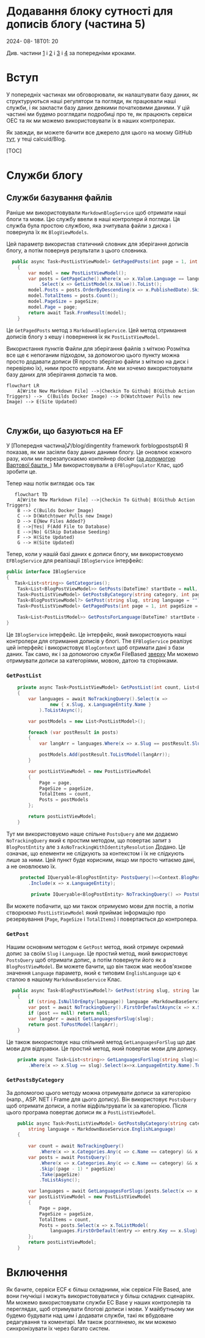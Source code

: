 # Додавання блоку сутності для дописів блогу (частина 5)

<!--category-- ASP.NET, Entity Framework -->
<datetime class="hidden">2024- 08- 18T01: 20</datetime>

Див. частини [1](/blog/addingentityframeworkforblogpostspt1) і [2](/blog/addingentityframeworkforblogpostspt2) і [3](/blog/addingentityframeworkforblogpostspt3) і [4](/blog/addingentityframeworkforblogpostspt4) за попередніми кроками.

# Вступ

У попередніх частинах ми обговорювали, як налаштувати базу даних, як структуруються наші регулятори та погляди, як працювали наші служби, і як закласти базу даних деякими початковими даними. У цій частині ми будемо розглядати подробиці про те, як працюють сервіси ОЕС та як ми можемо використовувати їх в наших контролерах.

Як завжди, ви можете бачити все джерело для цього на моєму GitHub [тут](https://github.com/scottgal/mostlylucidweb/tree/main/Mostlylucid/Blog), у теці calcuid/Blog.

[TOC]

# Служби блогу

## Служби базування файлів

Раніше ми використовували `MarkdownBlogService` щоб отримати наші блоги та мови. Цю службу ввели в наші контролери й погляди. Ця служба була простою службою, яка зчитувала файли з диска і повернула їх як `BlogViewModels`.

Цей параметр використав статичний словник для зберігання дописів блогу, а потім повернув результати з цього словника.

```csharp
  public async Task<PostListViewModel> GetPagedPosts(int page = 1, int pageSize = 10, string language = EnglishLanguage)
    {
        var model = new PostListViewModel();
        var posts = GetPageCache().Where(x => x.Value.Language == language)
            .Select(x => GetListModel(x.Value)).ToList();
        model.Posts = posts.OrderByDescending(x => x.PublishedDate).Skip((page - 1) * pageSize).Take(pageSize).ToList();
        model.TotalItems = posts.Count();
        model.PageSize = pageSize;
        model.Page = page;
        return await Task.FromResult(model);
    }
```

Це `GetPagedPosts` метод з `MarkdownBlogService`. Цей метод отримання дописів блогу з кешу і повернення їх як `PostListViewModel`.

Використання пунктів Файли для зберігання файлів з міткою Розмітка все ще є непоганим підходом, за допомогою цього пункту можна просто додавати дописи (Я просто зберігаю файли з міткою на диск і перевіряю їх), ними просто керувати. Але ми хочемо використовувати базу даних для зберігання дописів та мов.

```mermaid
flowchart LR
    A[Write New Markdown File] -->|Checkin To Github| B(Github Action Triggers) -->  C(Builds Docker Image) --> D(Watchtower Pulls new Image) --> E(Site Updated)
   
  
```

## Служби, що базуються на EF

У [Попередня частина]♪/blog/dingentity framework forblogpostspt4) Я показав, як ми засіяли базу даних даними блогу. Це оновлює кожного разу, коли ми перезапускаємо контейнер docker ([за допомогою Вартової башти. ](blog/dockercompose)) Ми використовували a `EFBlogPopulator` Клас, щоб зробити це.

Тепер наш потік виглядає ось так

```mermaid
   flowchart TD
    A[Write New Markdown File] -->|Checkin To Github| B(Github Action Triggers)
    B --> C(Builds Docker Image)
    C --> D(Watchtower Pulls new Image)
    D --> E{New Files Added?}
    E -->|Yes| F(Add File to Database)
    E -->|No| G(Skip Database Seeding)
    F --> H(Site Updated)
    G --> H(Site Updated)

```

Тепер, коли у нашій базі даних є дописи блогу, ми використовуємо `EFBlogService` для реалізації `IBlogService` інтерфейс:

```csharp
public interface IBlogService
{
   Task<List<string>> GetCategories();
    Task<List<BlogPostViewModel>> GetPosts(DateTime? startDate = null, string category = "");
    Task<PostListViewModel> GetPostsByCategory(string category, int page = 1, int pageSize = 10, string language = MarkdownBaseService.EnglishLanguage);
    Task<BlogPostViewModel?> GetPost(string slug, string language = "");
    Task<PostListViewModel> GetPagedPosts(int page = 1, int pageSize = 10, string language = MarkdownBaseService.EnglishLanguage);
    
    Task<List<PostListModel>> GetPostsForLanguage(DateTime? startDate = null, string category = "", string language = MarkdownBaseService.EnglishLanguage);
}
```

Це `IBlogService` інтерфейс. Це інтерфейс, який використовують наші контролери для отримання дописів у блогі. The `EFBlogService` реалізує цей інтерфейс і використовує `BlogContext` щоб отримати дані з бази даних.
Так само, як і за допомогою служби FileBased [зверху](#file-based-services) Ми можемо отримувати дописи за категоріями, мовою, датою та сторінками.

### `GetPostList`

```csharp
    private async Task<PostListViewModel> GetPostList(int count, List<BlogPostEntity> posts, int page, int pageSize)
    {
        var languages = await NoTrackingQuery().Select(x =>
                new { x.Slug, x.LanguageEntity.Name }
            ).ToListAsync();

        var postModels = new List<PostListModel>();

        foreach (var postResult in posts)
        {
            var langArr = languages.Where(x => x.Slug == postResult.Slug).Select(x => x.Name).ToArray();

            postModels.Add(postResult.ToListModel(langArr));
        }

        var postListViewModel = new PostListViewModel
        {
            Page = page,
            PageSize = pageSize,
            TotalItems = count,
            Posts = postModels
        };

        return postListViewModel;
    }
```

Тут ми використовуємо наше спільне `PostsQuery` але ми додаємо `NoTrackingQuery` який є простим методом, що повертає запит з `BlogPostEntity` але з `AsNoTrackingWithIdentityResolution` Додано. Це означає, що елементи не слідкують за контекстом і їх не слідкують лише за ними. Цей пункт буде корисним, якщо ми просто читаємо дані, а не оновлюємо їх.

```csharp
     protected IQueryable<BlogPostEntity> PostsQuery()=>Context.BlogPosts.Include(x => x.Categories)
        .Include(x => x.LanguageEntity);
     
         private IQueryable<BlogPostEntity> NoTrackingQuery() => PostsQuery().AsNoTrackingWithIdentityResolution();
```

Ви можете побачити, що ми також отримуємо мови для постів, а потім створюємо `PostListViewModel` який приймає інформацію про резервування (`Page`, `PageSize` і `TotalItems`) і повертається до контролера.

### `GetPost`

Нашим основним методом є `GetPost` метод, який отримує окремий допис за своїм `Slug` і `Language`. Це простий метод, який використовує `PostsQuery` щоб отримати допис, а потім повернути його як a `BlogPostViewModel`.
Ви можете бачити, що він також має необов'язкове значення `Language` параметр, який є типовим `EnglishLanguage` що є сталою в нашому `MarkdownBaseService` Клас.

```csharp
  public async Task<BlogPostViewModel?> GetPost(string slug, string language = "")
    {
        if (string.IsNullOrEmpty(language)) language =MarkdownBaseService.EnglishLanguage;
        var post = await NoTrackingQuery().FirstOrDefaultAsync(x => x.Slug == slug && x.LanguageEntity.Name == language);
        if (post == null) return null;
        var langArr = await GetLanguagesForSlug(slug);
        return post.ToPostModel(langArr);
    }
```

Це також використовує наш спільний метод `GetLanguagesForSlug` що дає мови для відправки. Це простий метод, який повертає мови для допису.

```csharp
    private async Task<List<string>> GetLanguagesForSlug(string slug)=> await NoTrackingQuery()
        .Where(x => x.Slug == slug).Select(x=>x.LanguageEntity.Name).ToListAsync();
```

### `GetPostsByCategory`

За допомогою цього методу можна отримувати дописи за категорією (напр., ASP. NET і Frame для цього допису). Він використовує `PostsQuery` щоб отримати дописи, а потім відфільтрувати їх за категорією. Після цього програма повертає дописи як a `PostListViewModel`.

```csharp
    public async Task<PostListViewModel> GetPostsByCategory(string category, int page = 1, int pageSize = 10,
        string language = MarkdownBaseService.EnglishLanguage)
    {
        
        var count = await NoTrackingQuery()
            .Where(x => x.Categories.Any(c => c.Name == category) && x.LanguageEntity.Name == language).CountAsync();
        var posts = await PostsQuery()
            .Where(x => x.Categories.Any(c => c.Name == category) && x.LanguageEntity.Name == language)
            .Skip((page - 1) * pageSize)
            .Take(pageSize)
            .ToListAsync();

        var languages = await GetLanguagesForSlugs(posts.Select(x => x.Slug).ToList());
        var postListViewModel = new PostListViewModel
        {
            Page = page,
            PageSize = pageSize,
            TotalItems = count,
            Posts = posts.Select(x => x.ToListModel(
                languages.FirstOrDefault(entry => entry.Key == x.Slug).Value.ToArray())).ToList()
        };
        return postListViewModel;
    }
```

# Включення

Як бачите, сервіси ECF є більш складними, ніж сервіси File Based, але вони гнучкіші і можуть використовуватися у більш складних сценаріях. Ми можемо використовувати служби EC Base у наших контролерів та переглядах, щоб отримувати блогові дописи і мови.
У майбутньому ми будемо будувати над цим і додавати служби, такі як вбудоване редагування та коментарі.
Ми також розглянемо, як ми можемо синхронізувати їх через багато систем.